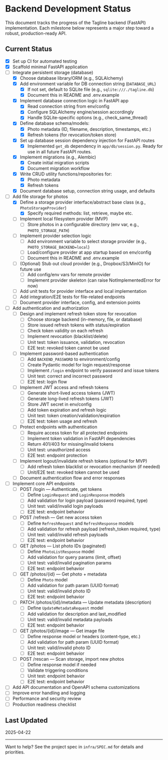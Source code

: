 # Backend Development Status

This document tracks the progress of the Tagline backend (FastAPI) implementation. Each milestone below represents a major step toward a robust, production-ready API.

## Current Status

- [x] Set up CI for automated testing
- [x] Scaffold minimal FastAPI application
- [ ] Integrate persistent storage (database)
    - [x] Choose database library/ORM (e.g., SQLAlchemy)
    - [x] Add environment variable for DB connection string (`DATABASE_URL`)
        - [x] If not set, default to SQLite file (e.g., `sqlite:///./tagline.db`)
        - [x] Document this in README and .env.example
    - [x] Implement database connection logic in FastAPI app
        - [x] Read connection string from env/config
        - [x] Configure SQLAlchemy engine/session accordingly
        - [x] Handle SQLite-specific options (e.g., check_same_thread)
    - [x] Define database schema/models:
        - [x] Photo metadata (ID, filename, description, timestamps, etc.)
        - [x] Refresh tokens (for revocation/token store)
    - [x] Set up database session dependency injection for FastAPI routes
        - [x] Implemented `get_db` dependency in `app/db/session.py`. Ready for use in all future FastAPI routes.
    - [x] Implement migrations (e.g., Alembic)
        - [x] Create initial migration scripts
        - [x] Document migration workflow
    - [x] Write CRUD utility functions/repositories for:
        - [x] Photo metadata
        - [x] Refresh tokens
    - [x] Document database setup, connection string usage, and defaults
- [ ] Add file storage for photos
    - [x] Define a storage provider interface/abstract base class (e.g., `PhotoStorageProvider`)
        - [x] Specify required methods: list, retrieve, maybe etc.
    - [ ] Implement local filesystem provider (MVP)
        - [ ] Store photos in a configurable directory (env var, e.g., `PHOTO_STORAGE_PATH`)
    - [ ] Implement provider selection logic
        - [ ] Add environment variable to select storage provider (e.g., `PHOTO_STORAGE_BACKEND=local`)
        - [ ] Load/configure provider at app startup based on env/config
        - [ ] Document this in README and .env.example
    - [ ] (Optional) Stub out cloud provider (e.g., Dropbox/S3/MinIO) for future use
        - [ ] Add config/env vars for remote provider
        - [ ] Implement provider skeleton (can raise NotImplementedError for now)
    - [ ] Add unit tests for provider interface and local implementation
    - [ ] Add integration/E2E tests for file-related endpoints
    - [ ] Document provider interface, config, and extension points
- [ ] Add authentication and authorization
    - [ ] Design and implement refresh token store for revocation
        - [ ] Choose storage backend (in-memory, file, or database)
        - [ ] Store issued refresh tokens with status/expiration
        - [ ] Check token validity on each refresh
        - [ ] Implement revocation (blacklist/delete)
        - [ ] Unit test: token issuance, validation, revocation
        - [ ] E2E test: revoked token cannot be used
    - [ ] Implement password-based authentication
        - [ ] Add `BACKEND_PASSWORD` to environment/config
        - [ ] Create Pydantic model for login request/response
        - [ ] Implement `/login` endpoint to verify password and issue tokens
        - [ ] Unit test: correct and incorrect password
        - [ ] E2E test: login flow
    - [ ] Implement JWT access and refresh tokens
        - [ ] Generate short-lived access tokens (JWT)
        - [ ] Generate long-lived refresh tokens (JWT)
        - [ ] Store JWT secret in env/config
        - [ ] Add token expiration and refresh logic
        - [ ] Unit test: token creation/validation/expiration
        - [ ] E2E test: token usage and refresh
    - [ ] Protect endpoints with authentication
        - [ ] Require access token for all protected endpoints
        - [ ] Implement token validation in FastAPI dependencies
        - [ ] Return 401/403 for missing/invalid tokens
        - [ ] Unit test: unauthorized access
        - [ ] E2E test: endpoint protection
    - [ ] Implement logout/invalidate refresh tokens (optional for MVP)
        - [ ] Add refresh token blacklist or revocation mechanism (if needed)
        - [ ] Unit/E2E test: revoked token cannot be used
    - [ ] Document authentication flow and error responses
- [ ] Implement core API endpoints
    - [ ] POST /login — Authenticate, get tokens
        - [ ] Define `LoginRequest` and `LoginResponse` models
        - [ ] Add validation for login payload (password required, type)
        - [ ] Unit test: valid/invalid login payloads
        - [ ] E2E test: endpoint behavior
    - [ ] POST /refresh — Get new access token
        - [ ] Define `RefreshRequest` and `RefreshResponse` models
        - [ ] Add validation for refresh payload (refresh_token required, type)
        - [ ] Unit test: valid/invalid refresh payloads
        - [ ] E2E test: endpoint behavior
    - [ ] GET /photos — List photo IDs (paginated)
        - [ ] Define `PhotoListResponse` model
        - [ ] Add validation for query params (limit, offset)
        - [ ] Unit test: valid/invalid pagination params
        - [ ] E2E test: endpoint behavior
    - [ ] GET /photos/{id} — Get photo + metadata
        - [ ] Define `Photo` model
        - [ ] Add validation for path param (UUID format)
        - [ ] Unit test: valid/invalid photo ID
        - [ ] E2E test: endpoint behavior
    - [ ] PATCH /photos/{id}/metadata — Update metadata (description)
        - [ ] Define `UpdateMetadataRequest` model
        - [ ] Add validation for description and last_modified
        - [ ] Unit test: valid/invalid metadata payloads
        - [ ] E2E test: endpoint behavior
    - [ ] GET /photos/{id}/image — Get image file
        - [ ] Define response model or headers (content-type, etc.)
        - [ ] Add validation for path param (UUID format)
        - [ ] Unit test: valid/invalid photo ID
        - [ ] E2E test: endpoint behavior
    - [ ] POST /rescan — Scan storage, import new photos
        - [ ] Define response model if needed
        - [ ] Validate triggering conditions
        - [ ] Unit test: endpoint behavior
        - [ ] E2E test: endpoint behavior
- [ ] Add API documentation and OpenAPI schema customizations
- [ ] Improve error handling and logging
- [ ] Performance and security review
- [ ] Production readiness checklist

## Last Updated
2025-04-22

---

Want to help? See the project spec in `infra/SPEC.md` for details and priorities.
